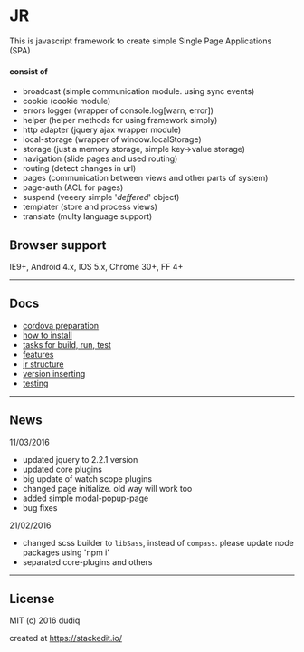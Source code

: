 JR
=

This is javascript framework to create simple Single Page Applications (SPA)

#### consist of ####

 - broadcast (simple communication module. using sync events)
 - cookie (cookie module)
 - errors logger (wrapper of console.log[warn, error])
 - helper (helper methods for using framework simply)
 - http adapter (jquery ajax wrapper module)
 - local-storage (wrapper of window.localStorage)
 - storage (just a memory storage, simple key->value storage)
 - navigation (slide pages and used routing)
 - routing (detect changes in url)
 - pages (communication between views and other parts of system)
 - page-auth (ACL for pages)
 - suspend (veeery simple '*deffered*' object)
 - templater (store and process views)
 - translate (multy language support)

Browser support
-
IE9+, Android 4.x, IOS 5.x, Chrome 30+, FF 4+

----------
## Docs
- [cordova preparation](docs/cordova.md)
- [how to install](docs/install.md)
- [tasks for build, run, test](docs/build.md)
- [features](docs/features.md)
- [jr structure](docs/structure.md)
- [version inserting](docs/version.md)
- [testing](docs/testing.md)


----------
## News

11/03/2016

- updated jquery to 2.2.1 version
- updated core plugins
- big update of watch scope plugins
- changed page initialize. old way will work too
- added simple modal-popup-page
- bug fixes

21/02/2016
- changed scss builder to `libSass`, instead of `compass`. please update node packages using 'npm i'
- separated core-plugins and others

----------

## License

MIT (c) 2016 dudiq

created at https://stackedit.io/